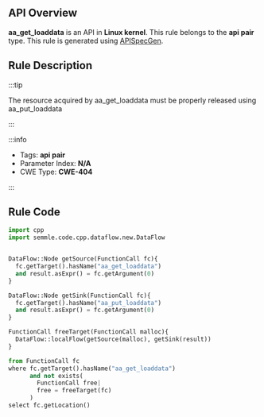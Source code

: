 ---
---


## API Overview
**aa_get_loaddata** is an API in **Linux kernel**. This rule belongs to the **api pair** type. This rule is generated using [APISpecGen](../../tools/APISpecGen).
## Rule Description

:::tip

The resource acquired by aa_get_loaddata must be properly released using aa_put_loaddata

:::

:::info

- Tags: **api pair**
- Parameter Index: **N/A**
- CWE Type: **CWE-404**

:::

## Rule Code
```python
import cpp
import semmle.code.cpp.dataflow.new.DataFlow


DataFlow::Node getSource(FunctionCall fc){
  fc.getTarget().hasName("aa_get_loaddata")
  and result.asExpr() = fc.getArgument(0)
}

DataFlow::Node getSink(FunctionCall fc){
  fc.getTarget().hasName("aa_put_loaddata")
  and result.asExpr() = fc.getArgument(0)
}

FunctionCall freeTarget(FunctionCall malloc){
  DataFlow::localFlow(getSource(malloc), getSink(result))
}

from FunctionCall fc
where fc.getTarget().hasName("aa_get_loaddata")
      and not exists(
        FunctionCall free| 
        free = freeTarget(fc)
      )
select fc.getLocation()

    
```